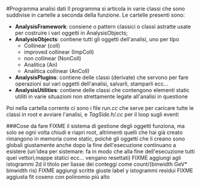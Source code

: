 #Programma analisi dati
Il programma si articola in varie classi che sono suddivise in cartelle a seconda della funzione. Le cartelle presenti sono:
- __AnalysisFramework__: consiene o pattern classici o classi astratte usate per costruire i vari oggetti in AnalysisObjects;
- __AnalysisObjects__: contiene tutti gli oggetti dell'analisi, uno per tipo
    - Collinear (coll)
    - improved collinear (ImpColl)
    - non collinear (NonColl)
    - Analitica (An)
    - Analitica collinear (AnColl)
- __AnalysisPlugins__: contiene delle classi (derivate) che servono per fare operazioni sui vari oggetti dell'analisi, salvarli, stamparli ecc...
- __AnalysisUtilities__: contiene delle classi che contengono elementi static utiliti in varie situazioni non strettamente legate all'analisi in questione

Poi nella cartella corrente ci sono i file _run.cc_ che serve per caricare tutte le classi in root e avviare l'analisi, e _TagSide.h/.cc_ per il loop sugli eventi


###Cose da fare
FIXME il sistema di gestione degli oggetti funziona, ma solo se ogni volta chiudi e riapri root, altrimenti quelli che hai già creato rimangono in memoria come static, poichè gli oggetti che li creano sono globali giustamente anche dopo la fine dell'esecuzione continuano a esistere (un'idea per sistemare: fa in modo che alla fine dell'esecuzione tutti quei vettori,mappe statici ecc... vengano resettati)
FIXME aggiungi agli istogrammi 2d il titolo per lìasse dei conteggi come count/(binwidth GeV* binwidth ris)
FIXME aggiungi scritte giuste label y istogrammi residui
FIXME aggiusta fit coseno con polinomio più alto
